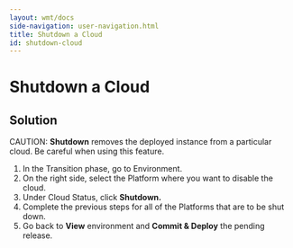 ```yaml
---
layout: wmt/docs
side-navigation: user-navigation.html
title: Shutdown a Cloud
id: shutdown-cloud
---
```


# Shutdown a Cloud

## Solution

CAUTION: **Shutdown** removes the deployed instance from a particular cloud. Be careful when using this feature.


1. In the Transition phase, go to Environment.
2. On the right side, select the Platform where you want to disable the cloud.
3. Under Cloud Status, click **Shutdown.**
4. Complete the previous steps for all of the Platforms that are to be shut down.
5. Go back to **View** environment and **Commit & Deploy** the pending release.
